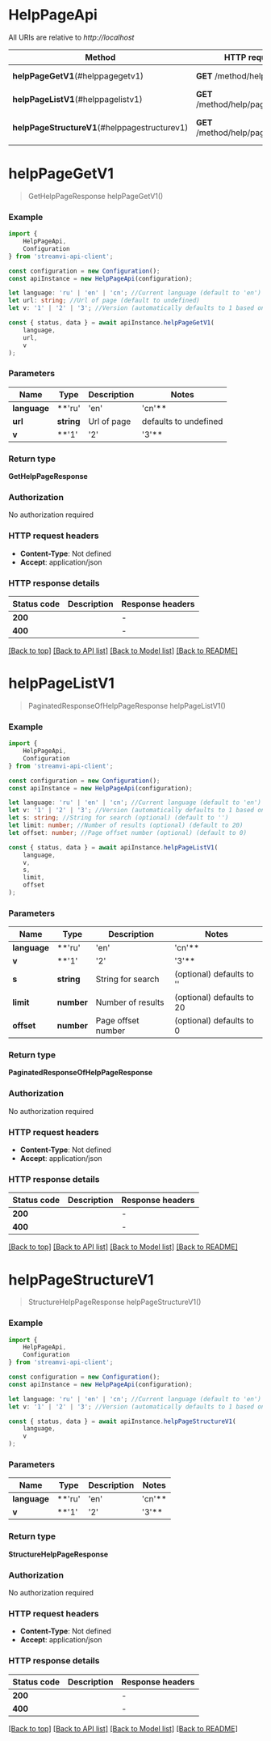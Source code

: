 # HelpPageApi

All URIs are relative to *http://localhost*

|Method | HTTP request | Description|
|------------- | ------------- | -------------|
|**helpPageGetV1**(#helppagegetv1) | **GET** /method/help/page/get | Get help page|
|**helpPageListV1**(#helppagelistv1) | **GET** /method/help/page/search | Get list of help pages|
|**helpPageStructureV1**(#helppagestructurev1) | **GET** /method/help/page/structure | Get structure of help pages|

# **helpPageGetV1**
> GetHelpPageResponse helpPageGetV1()


### Example

```typescript
import {
    HelpPageApi,
    Configuration
} from 'streamvi-api-client';

const configuration = new Configuration();
const apiInstance = new HelpPageApi(configuration);

let language: 'ru' | 'en' | 'cn'; //Current language (default to 'en')
let url: string; //Url of page (default to undefined)
let v: '1' | '2' | '3'; //Version (automatically defaults to 1 based on method version, can be overridden) (optional) (default to '1')

const { status, data } = await apiInstance.helpPageGetV1(
    language,
    url,
    v
);
```

### Parameters

|Name | Type | Description  | Notes|
|------------- | ------------- | ------------- | -------------|
| **language** | **'ru' | 'en' | 'cn'** | Current language | defaults to 'en'|
| **url** | **string** | Url of page | defaults to undefined|
| **v** | **'1' | '2' | '3'** | Version (automatically defaults to 1 based on method version, can be overridden) | (optional) defaults to '1'|


### Return type

**GetHelpPageResponse**

### Authorization

No authorization required

### HTTP request headers

 - **Content-Type**: Not defined
 - **Accept**: application/json


### HTTP response details
| Status code | Description | Response headers |
|-------------|-------------|------------------|
|**200** |  |  -  |
|**400** |  |  -  |

[[Back to top]](#) [[Back to API list]](../README.md#documentation-for-api-endpoints) [[Back to Model list]](../README.md#documentation-for-models) [[Back to README]](../README.md)

# **helpPageListV1**
> PaginatedResponseOfHelpPageResponse helpPageListV1()


### Example

```typescript
import {
    HelpPageApi,
    Configuration
} from 'streamvi-api-client';

const configuration = new Configuration();
const apiInstance = new HelpPageApi(configuration);

let language: 'ru' | 'en' | 'cn'; //Current language (default to 'en')
let v: '1' | '2' | '3'; //Version (automatically defaults to 1 based on method version, can be overridden) (optional) (default to '1')
let s: string; //String for search (optional) (default to '')
let limit: number; //Number of results (optional) (default to 20)
let offset: number; //Page offset number (optional) (default to 0)

const { status, data } = await apiInstance.helpPageListV1(
    language,
    v,
    s,
    limit,
    offset
);
```

### Parameters

|Name | Type | Description  | Notes|
|------------- | ------------- | ------------- | -------------|
| **language** | **'ru' | 'en' | 'cn'** | Current language | defaults to 'en'|
| **v** | **'1' | '2' | '3'** | Version (automatically defaults to 1 based on method version, can be overridden) | (optional) defaults to '1'|
| **s** | **string** | String for search | (optional) defaults to ''|
| **limit** | **number** | Number of results | (optional) defaults to 20|
| **offset** | **number** | Page offset number | (optional) defaults to 0|


### Return type

**PaginatedResponseOfHelpPageResponse**

### Authorization

No authorization required

### HTTP request headers

 - **Content-Type**: Not defined
 - **Accept**: application/json


### HTTP response details
| Status code | Description | Response headers |
|-------------|-------------|------------------|
|**200** |  |  -  |
|**400** |  |  -  |

[[Back to top]](#) [[Back to API list]](../README.md#documentation-for-api-endpoints) [[Back to Model list]](../README.md#documentation-for-models) [[Back to README]](../README.md)

# **helpPageStructureV1**
> StructureHelpPageResponse helpPageStructureV1()


### Example

```typescript
import {
    HelpPageApi,
    Configuration
} from 'streamvi-api-client';

const configuration = new Configuration();
const apiInstance = new HelpPageApi(configuration);

let language: 'ru' | 'en' | 'cn'; //Current language (default to 'en')
let v: '1' | '2' | '3'; //Version (automatically defaults to 1 based on method version, can be overridden) (optional) (default to '1')

const { status, data } = await apiInstance.helpPageStructureV1(
    language,
    v
);
```

### Parameters

|Name | Type | Description  | Notes|
|------------- | ------------- | ------------- | -------------|
| **language** | **'ru' | 'en' | 'cn'** | Current language | defaults to 'en'|
| **v** | **'1' | '2' | '3'** | Version (automatically defaults to 1 based on method version, can be overridden) | (optional) defaults to '1'|


### Return type

**StructureHelpPageResponse**

### Authorization

No authorization required

### HTTP request headers

 - **Content-Type**: Not defined
 - **Accept**: application/json


### HTTP response details
| Status code | Description | Response headers |
|-------------|-------------|------------------|
|**200** |  |  -  |
|**400** |  |  -  |

[[Back to top]](#) [[Back to API list]](../README.md#documentation-for-api-endpoints) [[Back to Model list]](../README.md#documentation-for-models) [[Back to README]](../README.md)

